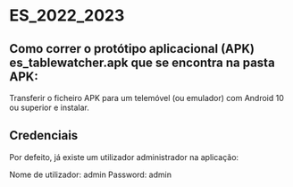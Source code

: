 # ES_2022_2023

## Como correr o protótipo aplicacional (APK) es_tablewatcher.apk que se encontra na pasta APK:

Transferir o ficheiro APK para um telemóvel (ou emulador) com Android 10 ou superior e instalar.

## Credenciais

Por defeito, já existe um utilizador administrador na aplicação:

Nome de utilizador: admin
Password: admin